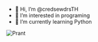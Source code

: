 - 👋 Hi, I’m @credsewdrsTH
- 👀 I’m interested in programing
- 🌱 I’m currently learning Python

![Prant](https://user-images.githubusercontent.com/95897670/146169325-a25c8b11-d906-4dc2-adc5-037573b70380.png)

<!---
credsewdrsTH/credsewdrsTH is a ✨ special ✨ repository because its `README.md` (this file) appears on your GitHub profile.
You can click the Preview link to take a look at your changes.
--->
